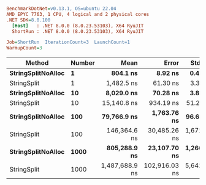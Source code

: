 ``` ini

BenchmarkDotNet=v0.13.1, OS=ubuntu 22.04
AMD EPYC 7763, 1 CPU, 4 logical and 2 physical cores
.NET SDK=8.0.100
  [Host]   : .NET 8.0.0 (8.0.23.53103), X64 RyuJIT
  ShortRun : .NET 8.0.0 (8.0.23.53103), X64 RyuJIT

Job=ShortRun  IterationCount=3  LaunchCount=1  
WarmupCount=3  

```
|             Method | Number |           Mean |         Error |      StdDev |            Min |            Max |   Gen 0 |   Allocated |
|------------------- |------- |---------------:|--------------:|------------:|---------------:|---------------:|--------:|------------:|
| **StringSplitNoAlloc** |      **1** |       **804.1 ns** |       **8.92 ns** |     **0.49 ns** |       **803.6 ns** |       **804.5 ns** |       **-** |           **-** |
|        StringSplit |      1 |     1,482.5 ns |      61.30 ns |     3.36 ns |     1,480.1 ns |     1,486.3 ns |  0.0381 |     3,208 B |
| **StringSplitNoAlloc** |     **10** |     **8,029.0 ns** |      **70.28 ns** |     **3.85 ns** |     **8,025.8 ns** |     **8,033.3 ns** |       **-** |           **-** |
|        StringSplit |     10 |    15,140.8 ns |     934.19 ns |    51.21 ns |    15,083.1 ns |    15,180.7 ns |  0.3815 |    32,080 B |
| **StringSplitNoAlloc** |    **100** |    **79,766.9 ns** |   **1,763.76 ns** |    **96.68 ns** |    **79,685.3 ns** |    **79,873.7 ns** |       **-** |           **-** |
|        StringSplit |    100 |   146,364.6 ns |  30,485.26 ns | 1,671.00 ns |   145,317.9 ns |   148,291.7 ns |  3.6621 |   320,800 B |
| **StringSplitNoAlloc** |   **1000** |   **805,288.9 ns** |  **23,107.70 ns** | **1,266.61 ns** |   **803,829.0 ns** |   **806,094.7 ns** |       **-** |           **-** |
|        StringSplit |   1000 | 1,487,688.9 ns | 102,916.03 ns | 5,641.17 ns | 1,482,246.7 ns | 1,493,509.9 ns | 37.1094 | 3,208,001 B |
